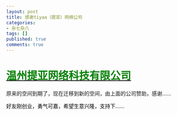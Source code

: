 ```yaml
---
layout: post
title: 感谢tiyaa（提亚）网络公司
categories:
- 杂七杂八
tags: []
published: true
comments: true
---
```

<p><h1><a href="http://www.tiyaa.com" target="_blank"><span style="color: green;">温州提亚网络科技有限公司</span></a></h1>
原来的空间到期了，现在迁移到新的空间，由上面的公司赞助，感谢……</p>

<p><span style="color: green;"><span style="color: #000000;">好友刚创业，勇气可嘉，希望生意兴隆，支持下……</span></span></p>

<p><span style="color: green;"><span style="color: #000000;">
</span></span></p>
